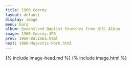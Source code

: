 ```yaml
---
title: 1960 Cooroy
layout: default
display: image
menu: barq
album: Queensland Baptist Churches from 1851 Album
image: 1960-Cooroy.JPG
prev: 1960-Bulimba.html
next: 1960-Majestic-Park.html
---
```

{% include image-head.md %}
{% include image.html %}